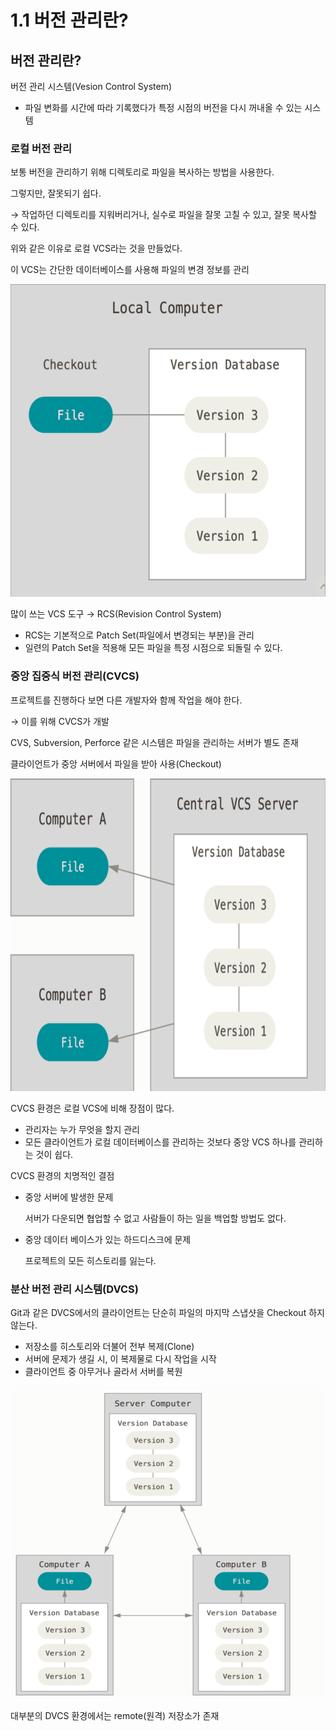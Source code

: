 # 1.1 버전 관리란?

## 버전 관리란?

버전 관리 시스템(Vesion Control System)

- 파일 변화를 시간에 따라 기록했다가 특정 시점의 버전을 다시 꺼내올 수 있는 시스템

### 로컬 버전 관리

보통 버전을 관리하기 위해 디렉토리로 파일을 복사하는 방법을 사용한다.

그렇지만, 잘못되기 쉽다. 

→ 작업하던 디렉토리를 지워버리거나, 실수로 파일을 잘못 고칠 수 있고, 잘못 복사할 수 있다.

위와 같은 이유로 로컬 VCS라는 것을 만들었다.

이 VCS는 간단한 데이터베이스를 사용해 파일의 변경 정보를 관리

<img src="image/1.1/1.png" style="width: 600px; height: 500px;">

많이 쓰는 VCS 도구 → RCS(Revision Control System)

- RCS는 기본적으로 Patch Set(파일에서 변경되는 부분)을 관리
- 일련의 Patch Set을 적용해 모든 파일을 특정 시점으로 되돌릴 수 있다.

### 중앙 집중식 버전 관리(CVCS)

프로젝트를 진행하다 보면 다른 개발자와 함께 작업을 해야 한다.

→ 이를 위해 CVCS가 개발

CVS, Subversion, Perforce 같은 시스템은 파일을 관리하는 서버가 별도 존재

클라이언트가 중앙 서버에서 파일을 받아 사용(Checkout)

<img src="image/1.1/2.png" style="width: 600px; height: 500px;">

CVCS 환경은 로컬 VCS에 비해 장점이 많다.

- 관리자는 누가 무엇을 할지 관리
- 모든 클라이언트가 로컬 데이터베이스를 관리하는 것보다 중앙 VCS 하나를 관리하는 것이 쉽다.

CVCS 환경의 치명적인 결점

- 중앙 서버에 발생한 문제
    
    서버가 다운되면 협업할 수 없고 사람들이 하는 일을 백업할 방법도 없다.
    
- 중앙 데이터 베이스가 있는 하드디스크에 문제
    
    프로젝트의 모든 히스토리를 잃는다.
    

### 분산 버전 관리 시스템(DVCS)

Git과 같은 DVCS에서의 클라이언트는 단순히 파일의 마지막 스냅샷을 Checkout 하지 않는다.

- 저장소를 히스토리와 더불어 전부 복제(Clone)
- 서버에 문제가 생길 시, 이 복제물로 다시 작업을 시작
- 클라이언트 중 아무거나 골라서 서버를 복원

<img src="image/1.1/3.png" style="width: 600px; height: 500px;">

대부분의 DVCS 환경에서는 remote(원격) 저장소가 존재
